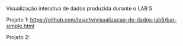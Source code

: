 Visualização interativa de dados produzida durante o LAB 5

Projeto 1: https://github.com/lesorty/visualizacao-de-dados-lab5/bar-simple.html

Projeto 2: 